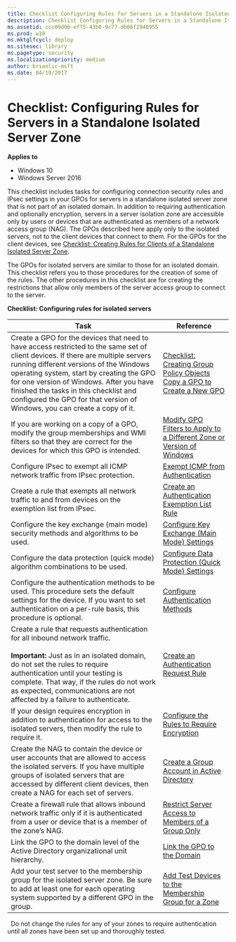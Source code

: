 ```yaml
---
title: Checklist Configuring Rules for Servers in a Standalone Isolated Server Zone (Windows 10)
description: Checklist Configuring Rules for Servers in a Standalone Isolated Server Zone
ms.assetid: ccc09d06-ef75-43b0-9c77-db06f2940955
ms.prod: w10
ms.mktglfcycl: deploy
ms.sitesec: library
ms.pagetype: security
ms.localizationpriority: medium
author: brianlic-msft
ms.date: 04/19/2017
---
```


# Checklist: Configuring Rules for Servers in a Standalone Isolated Server Zone

**Applies to**
-   Windows 10
-   Windows Server 2016

This checklist includes tasks for configuring connection security rules and IPsec settings in your GPOs for servers in a standalone isolated server zone that is not part of an isolated domain. In addition to requiring authentication and optionally encryption, servers in a server isolation zone are accessible only by users or devices that are authenticated as members of a network access group (NAG). The GPOs described here apply only to the isolated servers, not to the client devices that connect to them. For the GPOs for the client devices, see [Checklist: Creating Rules for Clients of a Standalone Isolated Server Zone](checklist-creating-rules-for-clients-of-a-standalone-isolated-server-zone.md).

The GPOs for isolated servers are similar to those for an isolated domain. This checklist refers you to those procedures for the creation of some of the rules. The other procedures in this checklist are for creating the restrictions that allow only members of the server access group to connect to the server.

**Checklist: Configuring rules for isolated servers**

| Task | Reference |
| - | - |
| Create a GPO for the devices that need to have access restricted to the same set of client devices. If there are multiple servers running different versions of the Windows operating system, start by creating the GPO for one version of Windows. After you have finished the tasks in this checklist and configured the GPO for that version of Windows, you can create a copy of it. | [Checklist: Creating Group Policy Objects](checklist-creating-group-policy-objects.md) <br/>[Copy a GPO to Create a New GPO](copy-a-gpo-to-create-a-new-gpo.md)| 
| If you are working on a copy of a GPO, modify the group memberships and WMI filters so that they are correct for the devices for which this GPO is intended. | [Modify GPO Filters to Apply to a Different Zone or Version of Windows](modify-gpo-filters-to-apply-to-a-different-zone-or-version-of-windows.md) |
| Configure IPsec to exempt all ICMP network traffic from IPsec protection. | [Exempt ICMP from Authentication](exempt-icmp-from-authentication.md)| 
| Create a rule that exempts all network traffic to and from devices on the exemption list from IPsec. | [Create an Authentication Exemption List Rule](create-an-authentication-exemption-list-rule.md) |
| Configure the key exchange (main mode) security methods and algorithms to be used. | [Configure Key Exchange (Main Mode) Settings](configure-key-exchange-main-mode-settings.md)| 
| Configure the data protection (quick mode) algorithm combinations to be used. | [Configure Data Protection (Quick Mode) Settings](configure-data-protection-quick-mode-settings.md)| 
| Configure the authentication methods to be used. This procedure sets the default settings for the device. If you want to set authentication on a per-rule basis, this procedure is optional.| [Configure Authentication Methods](configure-authentication-methods.md) |
| Create a rule that requests authentication for all inbound network traffic. <br/><br/>**Important:**  Just as in an isolated domain, do not set the rules to require authentication until your testing is complete. That way, if the rules do not work as expected, communications are not affected by a failure to authenticate.| [Create an Authentication Request Rule](create-an-authentication-request-rule.md)| 
| If your design requires encryption in addition to authentication for access to the isolated servers, then modify the rule to require it. | [Configure the Rules to Require Encryption](configure-the-rules-to-require-encryption.md)| 
| Create the NAG to contain the device or user accounts that are allowed to access the isolated servers. If you have multiple groups of isolated servers that are accessed by different client devices, then create a NAG for each set of servers.| [Create a Group Account in Active Directory](create-a-group-account-in-active-directory.md) |
| Create a firewall rule that allows inbound network traffic only if it is authenticated from a user or device that is a member of the zone’s NAG.| [Restrict Server Access to Members of a Group Only](restrict-server-access-to-members-of-a-group-only.md)| 
| Link the GPO to the domain level of the Active Directory organizational unit hierarchy. | [Link the GPO to the Domain](link-the-gpo-to-the-domain.md)| 
| Add your test server to the membership group for the isolated server zone. Be sure to add at least one for each operating system supported by a different GPO in the group.| [Add Test Devices to the Membership Group for a Zone](add-test-devices-to-the-membership-group-for-a-zone.md)| 
 
Do not change the rules for any of your zones to require authentication until all zones have been set up and thoroughly tested.
